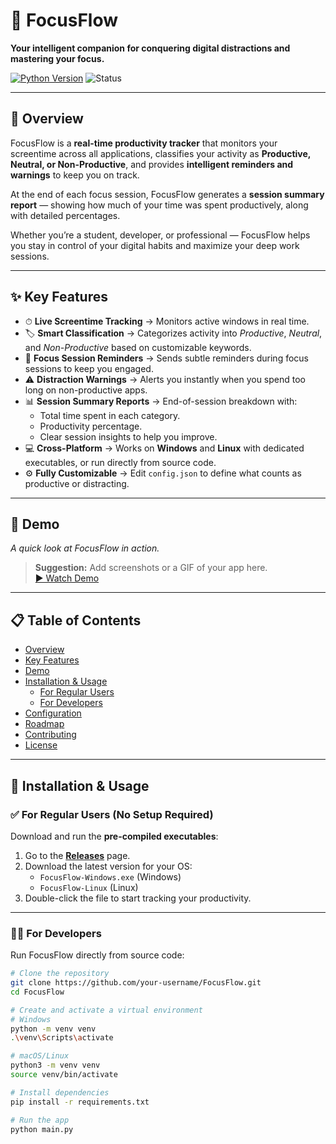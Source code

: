 # 🚀 FocusFlow

**Your intelligent companion for conquering digital distractions and mastering your focus.**  

[![Python Version](https://img.shields.io/badge/python-3.9%2B-blue.svg)](https://www.python.org/downloads/) 
![Status](https://img.shields.io/badge/status-active-success.svg)

---

## 🌟 Overview
FocusFlow is a **real-time productivity tracker** that monitors your screentime across all applications, classifies your activity as **Productive, Neutral, or Non-Productive**, and provides **intelligent reminders and warnings** to keep you on track.  

At the end of each focus session, FocusFlow generates a **session summary report** — showing how much of your time was spent productively, along with detailed percentages.  

Whether you’re a student, developer, or professional — FocusFlow helps you stay in control of your digital habits and maximize your deep work sessions.

---

## ✨ Key Features
- ⏱ **Live Screentime Tracking** → Monitors active windows in real time.  
- 🏷 **Smart Classification** → Categorizes activity into *Productive*, *Neutral*, and *Non-Productive* based on customizable keywords.  
- 🔔 **Focus Session Reminders** → Sends subtle reminders during focus sessions to keep you engaged.  
- ⚠️ **Distraction Warnings** → Alerts you instantly when you spend too long on non-productive apps.  
- 📊 **Session Summary Reports** → End-of-session breakdown with:  
  - Total time spent in each category.  
  - Productivity percentage.  
  - Clear session insights to help you improve.  
- 💻 **Cross-Platform** → Works on **Windows** and **Linux** with dedicated executables, or run directly from source code.  
- ⚙️ **Fully Customizable** → Edit `config.json` to define what counts as productive or distracting.  

---

## 📸 Demo
*A quick look at FocusFlow in action.*  
> **Suggestion:** Add screenshots or a GIF of your app here.  
[▶ Watch Demo](demo.webm)
---

## 📋 Table of Contents
- [Overview](#-overview)
- [Key Features](#-key-features)
- [Demo](#-demo)
- [Installation & Usage](#-installation--usage)
  - [For Regular Users](#for-regular-users)
  - [For Developers](#for-developers)
- [Configuration](#-configuration)
- [Roadmap](#-roadmap)
- [Contributing](#-contributing)
- [License](#-license)

---

## 🚀 Installation & Usage

### ✅ For Regular Users (No Setup Required)
Download and run the **pre-compiled executables**:
1. Go to the **[Releases](https://github.com/your-username/FocusFlow/releases)** page.  
2. Download the latest version for your OS:  
   - `FocusFlow-Windows.exe` (Windows)  
   - `FocusFlow-Linux` (Linux)  
3. Double-click the file to start tracking your productivity.  

---

### 👩‍💻 For Developers
Run FocusFlow directly from source code:

```bash
# Clone the repository
git clone https://github.com/your-username/FocusFlow.git
cd FocusFlow

# Create and activate a virtual environment
# Windows
python -m venv venv
.\venv\Scripts\activate

# macOS/Linux
python3 -m venv venv
source venv/bin/activate

# Install dependencies
pip install -r requirements.txt

# Run the app
python main.py
